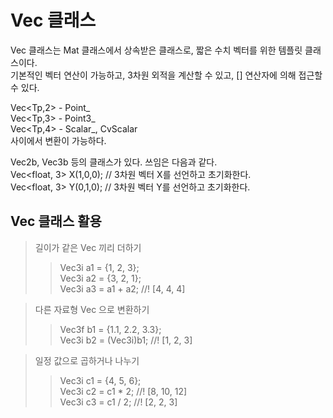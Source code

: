 # **Vec 클래스**  

Vec 클래스는 Mat 클래스에서 상속받은 클래스로, 짧은 수치 벡터를 위한 템플릿 클래스이다.  
기본적인 벡터 연산이 가능하고, 3차원 외적을 계산할 수 있고, [] 연산자에 의해 접근할 수 있다.  

Vec<Tp,2> - Point_  
Vec<Tp,3> - Point3_  
Vec<Tp,4> - Scalar_, CvScalar   
사이에서 변환이 가능하다.  

Vec2b, Vec3b 등의 클래스가 있다. 쓰임은 다음과 같다.  
Vec<float, 3> X(1,0,0); // 3차원 벡터 X를 선언하고 초기화한다.  
Vec<float, 3> Y(0,1,0); // 3차원 벡터 Y를 선언하고 초기화한다.   

## **Vec 클래스 활용**  
>길이가 같은 Vec 끼리 더하기  
>>Vec3i a1 = {1, 2, 3};  
>>Vec3i a2 = {3, 2, 1};  
>>Vec3i a3 = a1 + a2; //! [4, 4, 4]  

>다른 자료형 Vec 으로 변환하기  
>>Vec3f b1 = {1.1, 2.2, 3.3};  
>>Vec3i b2 = (Vec3i)b1; //! [1, 2, 3]  

>일정 값으로 곱하거나 나누기  
>>Vec3i c1 = {4, 5, 6};  
>>Vec3i c2 = c1 * 2; //! [8, 10, 12]  
>>Vec3i c3 = c1 / 2; //! [2, 2, 3]